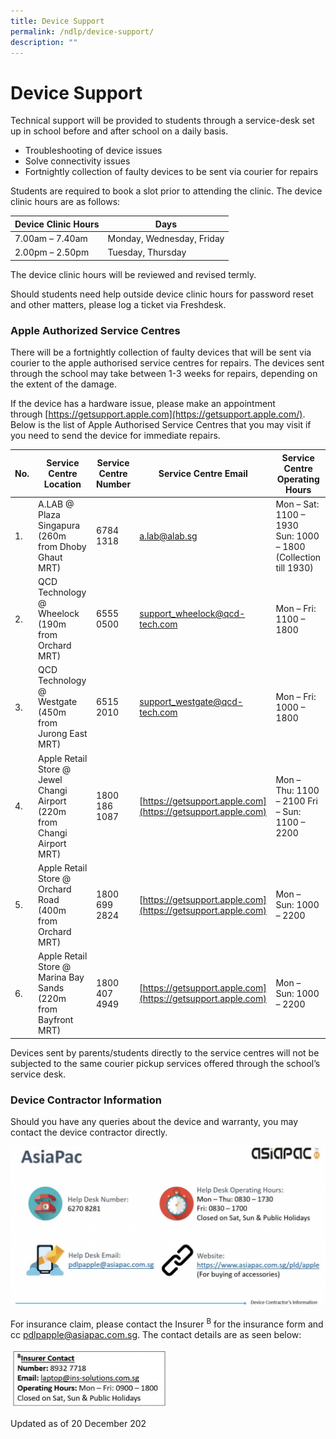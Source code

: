 ```yaml
---
title: Device Support
permalink: /ndlp/device-support/
description: ""
---
```

# **Device Support**

Technical support will be provided to students through a service-desk set up in school before and after school on a daily basis.

*   Troubleshooting of device issues
*   Solve connectivity issues
*   Fortnightly collection of faulty devices to be sent via courier for repairs

Students are required to book a slot prior to attending the clinic. The device clinic hours are as follows:

| Device Clinic Hours 	| Days 	|
|---	|---	|
| 7.00am – 7.40am 	| Monday, Wednesday, Friday 	|
| 2.00pm – 2.50pm 	| Tuesday, Thursday 	|

The device clinic hours will be reviewed and revised termly.

Should students need help outside device clinic hours for password reset and other matters, please log a ticket via Freshdesk.

### **Apple Authorized Service Centres** 

There will be a fortnightly collection of faulty devices that will be sent via courier to the apple authorised service centres for repairs. The devices sent through the school may take between 1-3 weeks for repairs, depending on the extent of the damage. 

If the device has a hardware issue, please make an appointment through [https://getsupport.apple.com](https://getsupport.apple.com/). Below is the list of Apple Authorised Service Centres that you may visit if you need to send the device for immediate repairs.

| No. 	| Service Centre Location 	| Service Centre Number 	| Service Centre Email 	| Service Centre Operating Hours 	|
|---	|---	|---	|---	|---	|
| 1. 	| A.LAB @ Plaza Singapura (260m from Dhoby Ghaut MRT) 	| 6784 1318 	| [a.lab@alab.sg](a.lab@alab.sg) 	| Mon – Sat: 1100 – 1930<br>Sun: 1000 – 1800 (Collection till 1930) 	|
| 2. 	| QCD Technology @ Wheelock (190m from Orchard MRT) 	| 6555 0500 	| [support_wheelock@qcd-tech.com](mailto:support_wheelock@qcd-tech.com) 	| Mon – Fri: 1100 – 1800 	|
| 3. 	| QCD Technology @ Westgate (450m from Jurong East MRT) 	| 6515 2010 	| [support_westgate@qcd-tech.com](mailto:support_westgate@qcd-tech.com) 	| Mon – Fri: 1000 – 1800 	|
| 4. 	| Apple Retail Store @ Jewel Changi Airport (220m from Changi Airport MRT) 	| 1800 186 1087 	| [https://getsupport.apple.com](https://getsupport.apple.com) 	| Mon – Thu: 1100 – 2100 Fri – Sun: 1100 – 2200 	|
| 5. 	| Apple Retail Store @ Orchard Road (400m from Orchard MRT) 	| 1800 699 2824 	| [https://getsupport.apple.com](https://getsupport.apple.com) 	| Mon – Sun: 1000 – 2200 	|
| 6. 	| Apple Retail Store @ Marina Bay Sands (220m from Bayfront MRT) 	| 1800 407 4949 	| [https://getsupport.apple.com](https://getsupport.apple.com) 	| Mon – Sun: 1000 – 2200 	|

Devices sent by parents/students directly to the service centres will not be subjected to the same courier pickup services offered through the school’s service desk. 

### **Device Contractor Information**

Should you have any queries about the device and warranty, you may contact the device contractor directly.

![](/images/Screenshot-2021-08-20-1024x520.png)

For insurance claim, please contact the Insurer <sup>B</sup> for the insurance form and cc pdlpapple@asiapac.com.sg. The contact details are as seen below:

<img src="/images/Insurer-300x113.jpg" 
     style="width:50%">

Updated as of 20 December 202